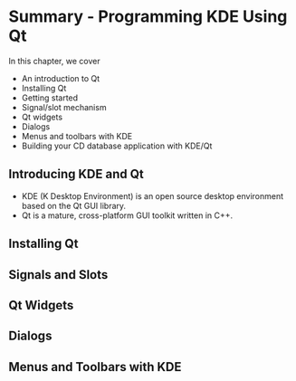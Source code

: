 # Summary - Programming KDE Using Qt
In this chapter, we cover
* An introduction to Qt
* Installing Qt
* Getting started
* Signal/slot mechanism
* Qt widgets
* Dialogs
* Menus and toolbars with KDE
* Building your CD database application with KDE/Qt

## Introducing KDE and Qt
- KDE (K Desktop Environment) is an open source desktop environment based on the Qt GUI library.
- Qt is a mature, cross-platform GUI toolkit written in C++.
## Installing Qt

## Signals and Slots

## Qt Widgets

## Dialogs

## Menus and Toolbars with KDE